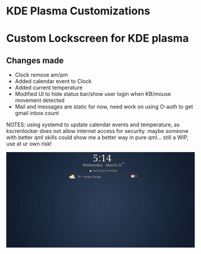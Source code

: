 # KDE Plasma Customizations



# Custom Lockscreen for KDE plasma

## Changes made
* Clock remove am/pm
* Added calendar event to Clock
* Added current temperature
* Modified UI to hide status bar/show user login when KB/mouse movement detected
* Mail and messages are static for now, need work on using O-auth to get gmail inbox count

NOTES:
using systemd to update calendar events and temperature, as kscrenlocker does not allow internet access for security.
  maybe someone with better qml skills could show me a better way in pure qml...
  still a WIP, use at ur own risk!

![example](lockscreen.png)
